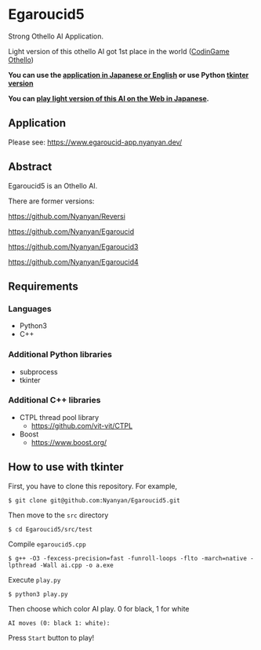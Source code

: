 # Egaroucid5
Strong Othello AI Application.

Light version of this othello AI got 1st place in the world ([CodinGame Othello](https://www.codingame.com/multiplayer/bot-programming/othello-1/leaderboard))

**You can use the [application in Japanese or English](https://www.egaroucid-app.nyanyan.dev/) or use Python [tkinter version](#tkinter_version)**

**You can [play light version of this AI on the Web in Japanese](https://www.egaroucid.nyanyan.dev/).**



<a id="application_version"></a>

## Application

Please see: https://www.egaroucid-app.nyanyan.dev/



<a id="tkinter_version"></a>

## Abstract

Egaroucid5 is an Othello AI.

There are former versions:

https://github.com/Nyanyan/Reversi

https://github.com/Nyanyan/Egaroucid

https://github.com/Nyanyan/Egaroucid3

https://github.com/Nyanyan/Egaroucid4



## Requirements

### Languages

* Python3
* C++

### Additional Python libraries

* subprocess
* tkinter

### Additional C++ libraries

* CTPL thread pool library
  * https://github.com/vit-vit/CTPL
* Boost
  * https://www.boost.org/





## How to use with tkinter

First, you have to clone this repository. For example,

```
$ git clone git@github.com:Nyanyan/Egaroucid5.git
```

Then move to the ```src``` directory

```
$ cd Egaroucid5/src/test
```

Compile ```egaroucid5.cpp```

```
$ g++ -O3 -fexcess-precision=fast -funroll-loops -flto -march=native -lpthread -Wall ai.cpp -o a.exe
```

Execute ```play.py```

```
$ python3 play.py
```

Then choose which color AI play. 0 for black, 1 for white

```
AI moves (0: black 1: white): 
```

Press ```Start``` button to play!

